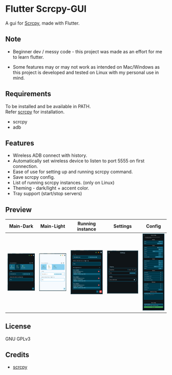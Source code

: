 # Flutter Scrcpy-GUI

A gui for [Scrcpy](https://github.com/Genymobile/scrcpy), made with Flutter.

## Note

- Beginner dev / messy code - this project was made as an effort for me to learn flutter.

- Some features may or may not work as intended on Mac/Windows as this project is developed and tested on Linux with my personal use in mind.

## Requirements

To be installed and be available in PATH.\
Refer [scrcpy](https://github.com/Genymobile/scrcpy) for installation.

- scrcpy
- adb

## Features

- Wireless ADB connect with history.
- Automatically set wireless device to listen to port 5555 on first connection.
- Ease of use for setting up and running scrcpy command.
- Save scrcpy config.
- List of running scrcpy instances. (only on Linux)
- Theming - dark/light + accent color.
- Tray support (start/stop servers)

## Preview

| Main-Dark  | Main-Light | Running instance | Settings | Config
| ------------- | ------------- | ------------- | ------------- | -------------
| ![alt text](screenshot/1-maindark.png)  | ![alt text](screenshot/2-mainlight.png)  | ![alt text](screenshot/3-runninginstance.png) | ![alt text](screenshot/4-settings.png) | ![alt text](screenshot/5-config.png)

## License

GNU GPLv3

## Credits

- [scrcpy](https://github.com/Genymobile/scrcpy)
